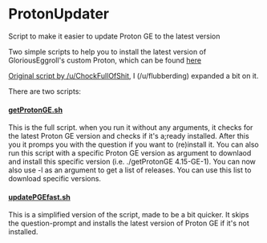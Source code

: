 # ProtonUpdater
Script to make it easier to update Proton GE to the latest version 

Two simple scripts to help you to install the latest version of GloriousEggroll's custom Proton, which can be found [here](https://github.com/GloriousEggroll/proton-ge-custom)


[Original script by /u/ChockFullOfShit](https://www.reddit.com/r/SteamPlay/comments/e2ms5v/custom_proton_glorious_eggroll_proton420ge1/f8y2ioe/), I (/u/flubberding) expanded a bit on it.

There are two scripts:
#### [getProtonGE.sh](getProtonGE.sh)

This is the full script. when you run it without any arguments, it checks for the latest Proton GE version and checks if it's a;ready installed. After this you it promps you with the question if you want to (re)install it.
You can also run this script with a specific Proton GE version as argument to downlaod and install this specific version (i.e. ./getProtonGE 4.15-GE-1).
You can now also use -l as an argument to get a list of releases. You can use this list to download specific versions.

#### [updatePGEfast.sh](updatePGEfast.sh)

This is a simplified version of the script, made to be a bit quicker. It skips the question-prompt and installs the latest version of Proton GE if it's not installed.
